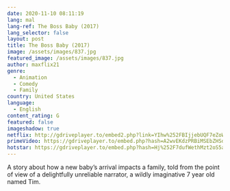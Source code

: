 ```yaml
---
date: 2020-11-10 08:11:19
lang: mal
lang-ref: The Boss Baby (2017)
lang_selector: false
layout: post
title: The Boss Baby (2017)
image: /assets/images/837.jpg
featured_image: /assets/images/837.jpg
author: maxflix21
genre:
  - Animation
  - Comedy
  - Family
country: United States
language:
  - English
content_rating: G
featured: false
imageshadow: true
netflix: http://gdriveplayer.to/embed2.php?link=YIhw%252FBIjjebUQF7eZoWxWgVk6S0OwGDHV%252BOZ3Ru9yaKd4CEnrMwodmJPrFyL82zUejXC9Itiam3uJ3k5IF6oJOpHBrzqsD5YysK%252Fip%252Fn3%252BUUK5DI56ulpAYbm6ARQALBF924%252FPNx7M8NG7wwsZKBkZf%252FIu9vAcocVGeCxsfX8weXIhJDL1CNkHc8s%252BXcBcu7IwJMz%252BJfLG3GEvoH4IbVs5
primeVideo: https://gdriveplayer.to/embed.php?hash=A2wvEKdzPRBiMSEbZHSdfwPzDSojmC8MOUZTxe7UaIj116CzhodhbzgycD4q0%252B8Is9A%252BtJFU%252BNnF6P%252BEHLwW3XUTrm0UuCeuIKBBG%252FSEO2l0oxNSWg805U4xb1GW1kbATexlMwfmq8zmWSlX2a6xnUL1yqhGSkEPfMRQdRS9TATB51jKbDISpbVuMeOB2XeiAWlS6hYbIK%252FA9mmiUL8K2W4e3ZfhnQdVItJ2fRtoOAYVj7cLsmfUNQFtzr6EMuVAP4f49L35VhOuxyOUj%252BBqWORWvwxJiAuTG8veVr7P1dUMyRuUf0WJf3KQwLp3JSITDMbS0Etk%252FL%252Fq6KvVZO6yi7Rha8OVvvcrota1nzCar4%252FSnJV%252Fya0RGCsIWH5QxcFTQ%253D
hotstar: https://gdriveplayer.to/embed.php?hash=Hj%252F7dufWethMzt2oS5akmQRJ9HmCR89aKe0uG2GNlQRki2R2cD07Zp9XhNhFADq5h%252BmkNRC9rruhL3ibYMq%252Fl2GUIOo78%252FYt58UYu01g%252BL9CiWf9qXrRGYpo7xqEKUA2cwY4nze9zV88RyiKUlCufSU9%252FrC8u%252BnDkpC0y8ExVq6lL3Z5Ug8gDcJxwco96CJgi5cRJOuSPRzyvT1WkiMtwX1pPNRp6zftT3%252B2VYy0hHh5LcK04GVNBCnont%252FUTp%252Bcz1%252Fnv74lcGCH2J3vZFQGh%252FSOYSL04r8WpFFP9Po0CFPb7VCv4D7AeFCQMcCzUfYQEO1cZWc24uCybMYgWPQ7iUhBLvlQaWi8prvNYs6NAa08LAshO83TlSzOJ7qoytnS4%253D
---
```

A story about how a new baby’s arrival impacts a family, told from the point of view of a delightfully unreliable narrator, a wildly imaginative 7 year old named Tim.